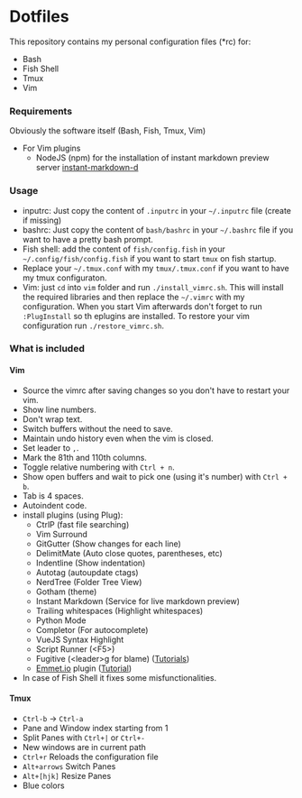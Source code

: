 # Dotfiles

This repository contains my personal configuration files (\*rc) for:

* Bash
* Fish Shell
* Tmux
* Vim

### Requirements

Obviously the software itself (Bash, Fish, Tmux, Vim)

* For Vim plugins
    * NodeJS (npm) for the installation of instant markdown preview server 
    [instant-markdown-d](https://github.com/suan/instant-markdown-d)

### Usage

* inputrc: Just copy the content of `.inputrc` in your `~/.inputrc` file (create if missing)
* bashrc: Just copy the content of `bash/bashrc` in your `~/.bashrc` file 
            if you want to have a pretty bash prompt.
* Fish shell: add the content of `fish/config.fish` in your `~/.config/fish/config.fish` 
                if you want to start `tmux` on fish startup.
* Replace your `~/.tmux.conf` with my `tmux/.tmux.conf` if you want to have my tmux configuraton.
* Vim: just `cd` into `vim` folder and run `./install_vimrc.sh`. This will install the required 
    libraries and then replace the `~/.vimrc` with my configuration. When you start Vim afterwards 
    don't forget to run `:PlugInstall` so th eplugins are installed. To restore your vim configuration
    run `./restore_vimrc.sh`.

### What is included

#### Vim

* Source the vimrc after saving changes so you don't have to restart your vim.
* Show line numbers.
* Don't wrap text.
* Switch buffers without the need to save.
* Maintain undo history even when the vim is closed.
* Set leader to `,`.
* Mark the 81th and 110th columns.
* Toggle relative numbering with `Ctrl + n`.
* Show open buffers and wait to pick one (using it's number) with `Ctrl + b`.
* Tab is 4 spaces.
* Autoindent code.
* install plugins (using Plug):
    * CtrlP (fast file searching)
    * Vim Surround
    * GitGutter (Show changes for each line)
    * DelimitMate (Auto close quotes, parentheses, etc)
    * Indentline (Show indentation)
    * Autotag (autoupdate ctags)
    * NerdTree (Folder Tree View)
    * Gotham (theme)
    * Instant Markdown (Service for live markdown preview)
    * Trailing whitespaces (Highlight whitespaces)
    * Python Mode
    * Completor (For autocomplete)
    * VueJS Syntax Highlight
    * Script Runner (\<F5\>)
    * Fugitive (\<leader\>g for blame) ([Tutorials](https://vimawesome.com/plugin/fugitive-vim))
    * [Emmet.io](https://emmet.io) plugin ([Tutorial](https://github.com/mattn/emmet-vim/blob/master/TUTORIAL.mkd))
* In case of Fish Shell it fixes some misfunctionalities.

#### Tmux

* `Ctrl-b` &rarr; `Ctrl-a`
* Pane and Window index starting from 1
* Split Panes with `Ctrl+|` or `Ctrl+-`
* New windows are in current path
* `Ctrl+r` Reloads the configuration file
* `Alt+arrows` Switch Panes
* `Alt+[hjk]` Resize Panes
* Blue colors
